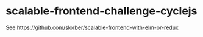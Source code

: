 # scalable-frontend-challenge-cyclejs
See https://github.com/slorber/scalable-frontend-with-elm-or-redux
